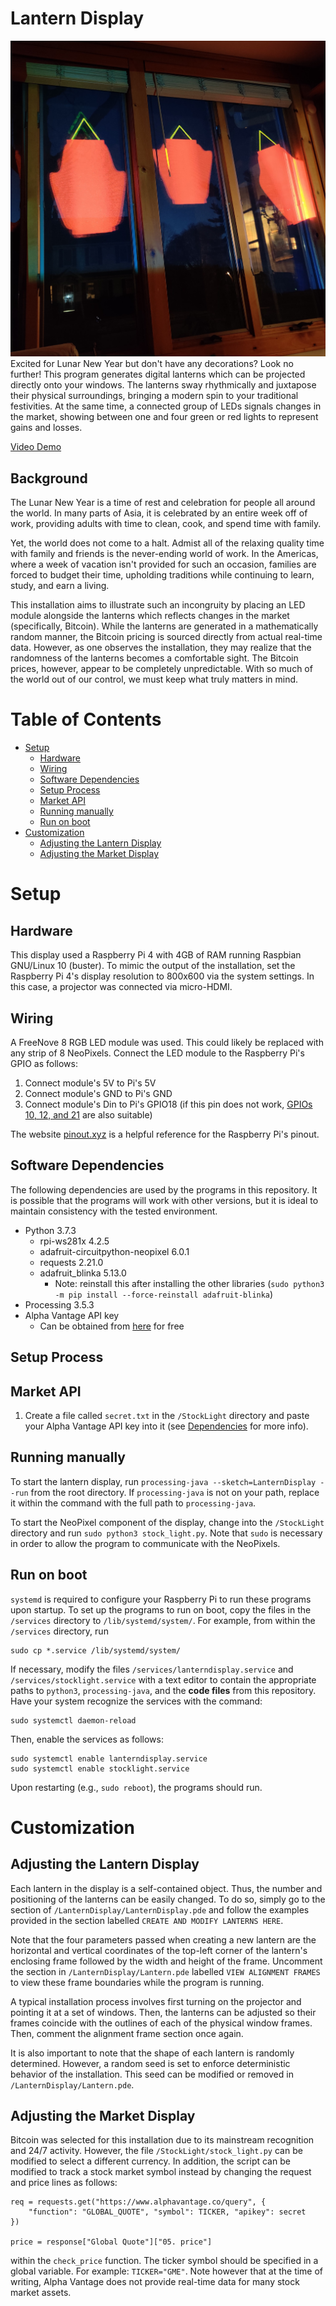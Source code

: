 # Lantern Display <!-- omit in toc -->
![Image of the lantern and LED installation](doc/image.jpg)
Excited for Lunar New Year but don't have any decorations? Look no further! This program generates digital lanterns which can be projected directly onto your windows. The lanterns sway rhythmically and juxtapose their physical surroundings, bringing a modern spin to your traditional festivities. At the same time, a connected group of LEDs signals changes in the market, showing between one and four green or red lights to represent gains and losses.
    
[Video Demo](https://youtu.be/bRy3vwIOVYM)

## Background <!-- omit in toc -->
The Lunar New Year is a time of rest and celebration for people all around the world. In many parts of Asia, it is celebrated by an entire week off of work, providing adults with time to clean, cook, and spend time with family.

Yet, the world does not come to a halt. Admist all of the relaxing quality time with family and friends is the never-ending world of work. In the Americas, where a week of vacation isn't provided for such an occasion, families are forced to budget their time, upholding traditions while continuing to learn, study, and earn a living.

This installation aims to illustrate such an incongruity by placing an LED module alongside the lanterns which reflects changes in the market (specifically, Bitcoin). While the lanterns are generated in a mathematically random manner, the Bitcoin pricing is sourced directly from actual real-time data. However, as one observes the installation, they may realize that the randomness of the lanterns becomes a comfortable sight. The Bitcoin prices, however, appear to be completely unpredictable. With so much of the world out of our control, we must keep what truly matters in mind.

# Table of Contents <!-- omit in toc -->
- [Setup](#setup)
  - [Hardware](#hardware)
  - [Wiring](#wiring)
  - [Software Dependencies](#software-dependencies)
  - [Setup Process](#setup-process)
  - [Market API](#market-api)
  - [Running manually](#running-manually)
  - [Run on boot](#run-on-boot)
- [Customization](#customization)
  - [Adjusting the Lantern Display](#adjusting-the-lantern-display)
  - [Adjusting the Market Display](#adjusting-the-market-display)

# Setup
## Hardware
This display used a Raspberry Pi 4 with 4GB of RAM running Raspbian GNU/Linux 10 (buster). To mimic the output of the installation, set the Raspberry Pi 4's display resolution to 800x600 via the system settings. In this case, a projector was connected via micro-HDMI.

## Wiring
A FreeNove 8 RGB LED module was used. This could likely be replaced with any strip of 8 NeoPixels. Connect the LED module to the Raspberry Pi's GPIO as follows:
1. Connect module's 5V to Pi's 5V
2. Connect module's GND to Pi's GND
3. Connect module's Din to Pi's GPIO18 (if this pin does not work, [GPIOs 10, 12, and 21](https://learn.adafruit.com/neopixels-on-raspberry-pi/raspberry-pi-wiring) are also suitable)

The website [pinout.xyz](pinout.xyz) is a helpful reference for the Raspberry Pi's pinout.

## Software Dependencies
The following dependencies are used by the programs in this repository. It is possible that the programs will work with other versions, but it is ideal to maintain consistency with the tested environment.
- Python 3.7.3
    - rpi-ws281x 4.2.5
    - adafruit-circuitpython-neopixel 6.0.1
    - requests 2.21.0
    - adafruit_blinka 5.13.0
        - Note: reinstall this after installing the other libraries (`sudo python3 -m pip install --force-reinstall adafruit-blinka`)
- Processing 3.5.3
- Alpha Vantage API key
    - Can be obtained from [here](https://www.alphavantage.co/) for free

## Setup Process
## Market API
1. Create a file called `secret.txt` in the `/StockLight` directory and paste your Alpha Vantage API key into it (see [Dependencies](#dependencies) for more info).

## Running manually
To start the lantern display, run `processing-java --sketch=LanternDisplay --run` from the root directory. If `processing-java` is not on your path, replace it within the command with the full path to `processing-java`.

To start the NeoPixel component of the display, change into the `/StockLight` directory and run `sudo python3 stock_light.py`. Note that `sudo` is necessary in order to allow the program to communicate with the NeoPixels.

## Run on boot
`systemd` is required to configure your Raspberry Pi to run these programs upon startup.
To set up the programs to run on boot, copy the files in the `/services` directory to `/lib/systemd/system/`. For example, from within the `/services` directory, run

    sudo cp *.service /lib/systemd/system/
If necessary, modify the files `/services/lanterndisplay.service` and `/services/stocklight.service` with a text editor to contain the appropriate paths to `python3`, `processing-java`, and the **code files** from this repository.
Have your system recognize the services with the command:

    sudo systemctl daemon-reload
Then, enable the services as follows:

    sudo systemctl enable lanterndisplay.service
    sudo systemctl enable stocklight.service
Upon restarting (e.g., `sudo reboot`), the programs should run.

# Customization
## Adjusting the Lantern Display
Each lantern in the display is a self-contained object. Thus, the number and positioning of the lanterns can be easily changed. To do so, simply go to the section of `/LanternDisplay/LanternDisplay.pde` and follow the examples provided in the section labelled `CREATE AND MODIFY LANTERNS HERE`.

Note that the four parameters passed when creating a new lantern are the horizontal and vertical coordinates of the top-left corner of the lantern's enclosing frame followed by the width and height of the frame. Uncomment the section in `/LanternDisplay/Lantern.pde` labelled `VIEW ALIGNMENT FRAMES` to view these frame boundaries while the program is running.

A typical installation process involves first turning on the projector and pointing it at a set of windows. Then, the lanterns can be adjusted so their frames coincide with the outlines of each of the physical window frames. Then, comment the alignment frame section once again.

It is also important to note that the shape of each lantern is randomly determined. However, a random seed is set to enforce deterministic behavior of the installation. This seed can be modified or removed in `/LanternDisplay/Lantern.pde`.

## Adjusting the Market Display
Bitcoin was selected for this installation due to its mainstream recognition and 24/7 activity. However, the file `/StockLight/stock_light.py` can be modified to select a different currency. In addition, the script can be modified to track a stock market symbol instead by changing the request and price lines as follows:

    req = requests.get("https://www.alphavantage.co/query", {
        "function": "GLOBAL_QUOTE", "symbol": TICKER, "apikey": secret
    })

    price = response["Global Quote"]["05. price"]

within the `check_price` function. The ticker symbol should be specified in a global variable. For example: `TICKER="GME"`. Note however that at the time of writing, Alpha Vantage does not provide real-time data for many stock market assets.